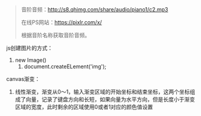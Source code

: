> 音阶音频：http://s8.qhimg.com/share/audio/piano1/c2.mp3
>
> 在线PS网站：https://pixlr.com/x/
>
> 根据音阶名称获取音阶音频。



js创建图片的方式：

1. new Image()
   1. document.createELement('img');

canvas渐变：

1. 线性渐变，渐变从0～1，输入渐变区域的开始坐标和结束坐标，这两个坐标组成了向量，记录了键盘方向和长短，如果向量为水平方向，但是长度小于渐变区域的宽度，此时剩余的区域使用0或者1对应的颜色值设置

